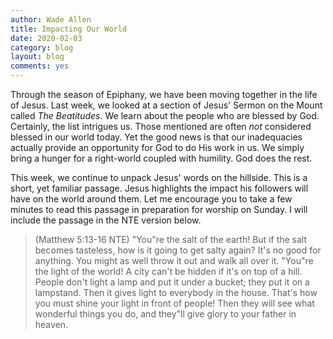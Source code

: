 ```yaml
---
author: Wade Allen
title: Impacting Our World
date: 2020-02-03
category: blog
layout: blog
comments: yes
---
```


Through the season of Epiphany, we have been moving together in the life of Jesus. Last week, we looked at a section of Jesus' Sermon on the Mount called *The Beatitudes*. We learn about the people who are blessed by God. Certainly, the list intrigues us. Those mentioned are often *not* considered blessed in our world today. Yet the good news is that our inadequacies actually provide an opportunity for God to do His work in us. We simply bring a hunger for a right-world coupled with humility. God does the rest.

This week, we continue to unpack Jesus' words on the hillside. This is a short, yet familiar passage. Jesus highlights the impact his followers will have on the world around them. Let me encourage you to take a few minutes to read this passage in preparation for worship on Sunday. I will include the passage in the NTE version below.

>(Matthew 5:13-16 NTE) "You"re the salt of the earth! But if the salt becomes tasteless, how is it going to get salty again? It's no good for anything. You might as well throw it out and walk all over it. "You"re the light of the world! A city can't be hidden if it's on top of a hill.  People don't light a lamp and put it under a bucket; they put it on a lampstand. Then it gives light to everybody in the house.  That's how you must shine your light in front of people! Then they will see what wonderful things you do, and they"ll give glory to your father in heaven. 
 

